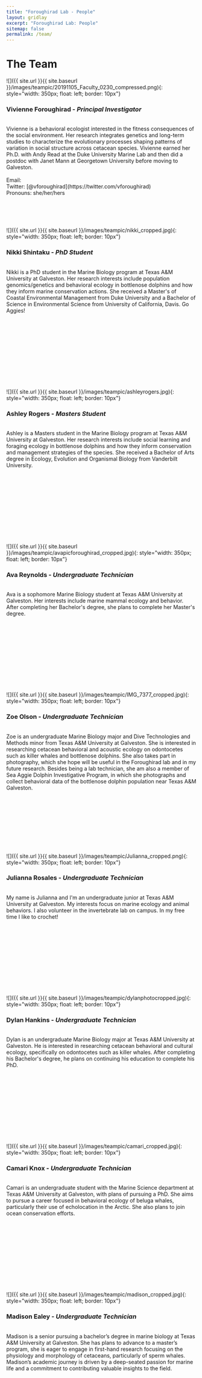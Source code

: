 ```yaml
---
title: "Foroughirad Lab - People"
layout: gridlay
excerpt: "Foroughirad Lab: People"
sitemap: false
permalink: /team/
---
```


# The Team


![]({{ site.url }}{{ site.baseurl }}/images/teampic/20191105_Faculty_0230_compressed.png){: style="width: 350px; float: left; border: 10px"}
### Vivienne Foroughirad - *Principal Investigator*
<br>
Vivienne is a behavioral ecologist interested in the fitness consequences of the social environment. Her research integrates genetics and long-term studies to characterize the evolutionary processes shaping patterns of variation in social structure across cetacean species. Vivienne earned her Ph.D. with Andy Read at the Duke University Marine Lab and then did a postdoc with Janet Mann at Georgetown University before moving to Galveston. <!--[CV](https://www.dropbox.com/s/zzf3civc9w92tvp/NancyCVApril2019.pdf?dl=0)--> 
<br>
<br>
Email: <vforough@tamug.edu> <br>
Twitter: [@vforoughirad](https://twitter.com/vforoughirad) <br>
Pronouns: she/her/hers
<br><br><br><br><br>

![]({{ site.url }}{{ site.baseurl }}/images/teampic/nikki_cropped.jpg){: style="width: 350px; float: left; border: 10px"}
### Nikki Shintaku - *PhD Student*
<br>
Nikki is a PhD student in the Marine Biology program at Texas A&M University at Galveston. Her research interests include population genomics/genetics and behavioral ecology in bottlenose dolphins and how they inform marine conservation actions. She received a Master's of Coastal Environmental Management from Duke University and a Bachelor of Science in Environmental Science from University of California, Davis. Go Aggies!
<br>

<br><br><br><br><br><br><br><br><br><br>

![]({{ site.url }}{{ site.baseurl }}/images/teampic/ashleyrogers.jpg){: style="width: 350px; float: left; border: 10px"}
### Ashley Rogers - *Masters Student*
<br>
Ashley is a Masters student in the Marine Biology program at Texas A&M University at Galveston. Her research interests include social learning and foraging ecology in bottlenose dolphins and how they inform conservation and management strategies of the species. She received a Bachelor of Arts degree in Ecology, Evolution and Organismal Biology from Vanderbilt University.
<br>

<br><br><br><br><br><br><br><br><br><br>

![]({{ site.url }}{{ site.baseurl }}/images/teampic/avapicforoughirad_cropped.jpg){: style="width: 350px; float: left; border: 10px"}
### Ava Reynolds - *Undergraduate Technician*
<br>
Ava is a sophomore Marine Biology student at Texas A&M University at Galveston. Her interests include marine mammal ecology and behavior. After completing her Bachelor's degree, she plans to complete her Master's degree. 
<br>

<br><br><br><br><br><br><br><br><br><br>

![]({{ site.url }}{{ site.baseurl }}/images/teampic/IMG_7377_cropped.jpg){: style="width: 350px; float: left; border: 10px"}
### Zoe Olson - *Undergraduate Technician*
<br>
Zoe is an undergraduate Marine Biology major and Dive Technologies and Methods minor from Texas A&M University at Galveston. She is interested in researching cetacean behavioral and acoustic ecology on odontocetes such as killer whales and bottlenose dolphins. She also takes part in photography, which she hope will be useful in the Foroughirad lab and in my future research. Besides being a lab technician, she am also a member of Sea Aggie Dolphin Investigative Program, in which she photographs and collect behavioral data of the bottlenose dolphin population near Texas A&M Galveston.
<br>

<br><br><br><br><br><br><br><br>

![]({{ site.url }}{{ site.baseurl }}/images/teampic/Julianna_cropped.png){: style="width: 350px; float: left; border: 10px"}
### Julianna Rosales - *Undergraduate Technician*
<br>
My name is Julianna and I'm an undergraduate junior at Texas A&M University at Galveston. My interests focus on marine ecology and animal behaviors. I also volunteer in the invertebrate lab on campus. In my free time I like to crochet!
<br>

<br><br><br><br><br><br><br><br><br><br>

![]({{ site.url }}{{ site.baseurl }}/images/teampic/dylanphotocropped.jpg){: style="width: 350px; float: left; border: 10px"}
### Dylan Hankins - *Undergraduate Technician*
<br>
Dylan is an undergraduate Marine Biology major at Texas A&M University at Galveston. He is interested in researching cetacean behavioral and cultural ecology, specifically on odontocetes such as killer whales. After completing his Bachelor's degree, he plans on continuing his education to complete his PhD.
<br>

<br><br><br><br><br><br><br><br><br><br>

![]({{ site.url }}{{ site.baseurl }}/images/teampic/camari_cropped.jpg){: style="width: 350px; float: left; border: 10px"}
### Camari Knox - *Undergraduate Technician*
<br>
Camari is an undergraduate student with the Marine Science department at Texas A&M University at Galveston, with plans of pursuing a PhD. She aims to pursue a career focused in behavioral ecology of beluga whales, particularly their use of echolocation in the Arctic. She also plans to join ocean conservation efforts.
<br>

<br><br><br><br><br><br><br><br><br><br>

![]({{ site.url }}{{ site.baseurl }}/images/teampic/madison_cropped.jpg){: style="width: 350px; float: left; border: 10px"}
### Madison Ealey - *Undergraduate Technician*
<br>
Madison is a senior pursuing a bachelor’s degree in marine biology at Texas A&M University at Galveston. She has plans to advance to a master’s program, she is eager to engage in first-hand research focusing on the physiology and morphology of cetaceans, particularly of sperm whales. Madison’s  academic journey is driven by a deep-seated passion for marine life and a commitment to contributing valuable insights to the field. 
<br>

<br><br><br><br><br>


<!--![]({{ site.url }}{{ site.baseurl }}/images/teampic/summer2023teamsquare.jpeg){: style="width: 350px; float: left; border: 10px"}<br>
### Summer 2023 Field Team
<br>
From left to right- Maya Silver, Vivienne Foroughirad, Janet Reddy, Meaghan Collins, and Vanessa Amezcua 

<br>

<!--![]({{ site.url }}{{ site.baseurl }}/images/teampic/ElizabethFlesch.jpg){: style="width: 350px; float: left; border: 60px"}
### Elizabeth Flesch - *Postdoctoral Scholar (co-advised by Jay Rotella)*

Elizabeth is interested in understanding how external forces influence population genetics across landscapes.  She is using demographic and genomic methods to evaluate the spatial scale of dispersal and gene flow among breeding colonies of Weddell seals found in Antarctica.  This approach will help identify potential drivers of temporal variation in immigration.  Elizabeth earned her Ph.D. at Montana State University, where her dissertation addressed the population genomics of bighorn sheep in the Rocky Mountains.  In her free time, she enjoys rock climbing, gardening, and hiking.

Pronouns: she/her/hers

<br>-->
